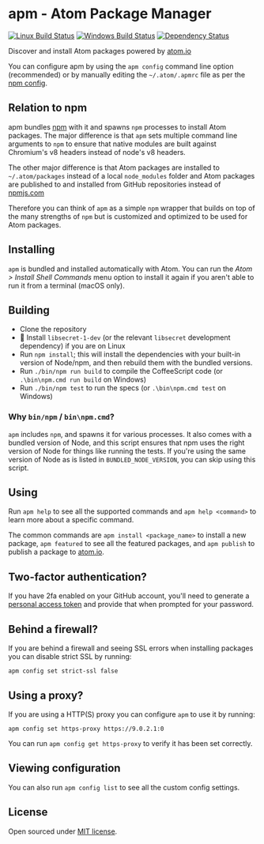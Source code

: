 # apm - Atom Package Manager

[![Linux Build Status](https://travis-ci.org/atom/apm.svg?branch=master)](https://travis-ci.org/atom/apm)
[![Windows Build Status](https://ci.appveyor.com/api/projects/status/j6ixw374a397ugkb/branch/master?svg=true)](https://ci.appveyor.com/project/Atom/apm/branch/master)
[![Dependency Status](https://david-dm.org/atom/apm.svg)](https://david-dm.org/atom/apm)

Discover and install Atom packages powered by [atom.io](https://atom.io)

You can configure apm by using the `apm config` command line option (recommended) or by manually editing the `~/.atom/.apmrc` file as per the [npm config](https://docs.npmjs.com/misc/config).

## Relation to npm

apm bundles [npm](https://github.com/npm/npm) with it and spawns `npm` processes to install Atom packages. The major difference is that `apm` sets multiple command line arguments to `npm` to ensure that native modules are built against Chromium's v8 headers instead of node's v8 headers.

The other major difference is that Atom packages are installed to `~/.atom/packages` instead of a local `node_modules` folder and Atom packages are published to and installed from GitHub repositories instead of [npmjs.com](https://www.npmjs.com/)

Therefore you can think of `apm` as a simple `npm` wrapper that builds on top of the many strengths of `npm` but is customized and optimized to be used for Atom packages.

## Installing

`apm` is bundled and installed automatically with Atom. You can run the _Atom > Install Shell Commands_ menu option to install it again if you aren't able to run it from a terminal (macOS only).

## Building

  * Clone the repository
  * :penguin: Install `libsecret-1-dev` (or the relevant `libsecret` development dependency) if you are on Linux
  * Run `npm install`; this will install the dependencies with your built-in version of Node/npm, and then rebuild them with the bundled versions.
  * Run `./bin/npm run build` to compile the CoffeeScript code (or `.\bin\npm.cmd run build` on Windows)
  * Run `./bin/npm test` to run the specs (or `.\bin\npm.cmd test` on Windows)

### Why `bin/npm` / `bin\npm.cmd`?

`apm` includes `npm`, and spawns it for various processes. It also comes with a bundled version of Node, and this script ensures that npm uses the right version of Node for things like running the tests. If you're using the same version of Node as is listed in `BUNDLED_NODE_VERSION`, you can skip using this script.

## Using

Run `apm help` to see all the supported commands and `apm help <command>` to
learn more about a specific command.

The common commands are `apm install <package_name>` to install a new package,
`apm featured` to see all the featured packages, and `apm publish` to publish
a package to [atom.io](https://atom.io).

## Two-factor authentication?

If you have 2fa enabled on your GitHub account, you'll need to generate a [personal access token](https://help.github.com/articles/creating-a-personal-access-token-for-the-command-line/) and provide that when prompted for your password.

## Behind a firewall?

If you are behind a firewall and seeing SSL errors when installing packages
you can disable strict SSL by running:

```
apm config set strict-ssl false
```

## Using a proxy?

If you are using a HTTP(S) proxy you can configure `apm` to use it by running:

```
apm config set https-proxy https://9.0.2.1:0
```

You can run `apm config get https-proxy` to verify it has been set correctly.

## Viewing configuration

You can also run `apm config list` to see all the custom config settings.

## License

Open sourced under [MIT license](LICENSE.md).
